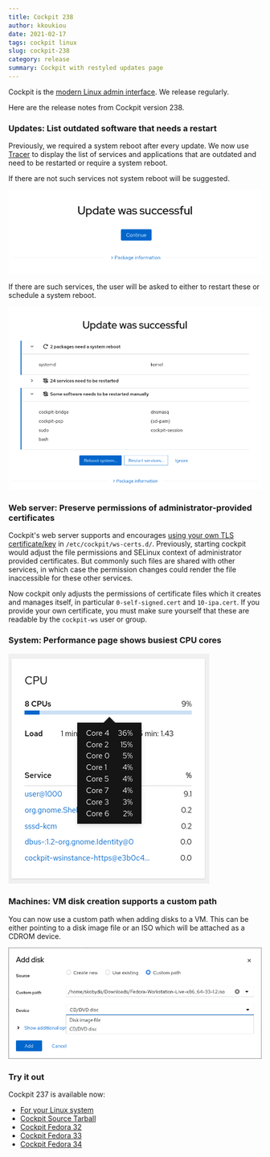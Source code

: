 ```yaml
---
title: Cockpit 238
author: kkoukiou
date: 2021-02-17
tags: cockpit linux
slug: cockpit-238
category: release
summary: Cockpit with restyled updates page
---
```


Cockpit is the [modern Linux admin interface](https://cockpit-project.org/).  We release regularly.

Here are the release notes from Cockpit version 238.

### Updates: List outdated software that needs a restart

Previously, we required a system reboot after every update. We now use [Tracer](http://tracer-package.com/)
to display the list of services and applications that are outdated and need to be restarted or require a system reboot.

If there are not such services not system reboot will be suggested.

![Update no restart](/images/update-no-restart.png)

If there are such services, the user will be asked to either to restart these or schedule a system reboot.

![Update with restart](/images/update-with-restart.png)

### Web server: Preserve permissions of administrator-provided certificates

Cockpit's web server supports and encourages [using your own TLS certificate/key](https://cockpit-project.org/guide/latest/https.html#https-certificates) in `/etc/cockpit/ws-certs.d/`.
Previously, starting cockpit would adjust the file permissions and SELinux context of administrator provided
certificates.  But commonly such files are shared with other services, in which case the permission changes could render
the file inaccessible for these other services.

Now cockpit only adjusts the permissions of certificate files which it creates and manages itself, in particular
`0-self-signed.cert` and `10-ipa.cert`. If you provide your own certificate, you must make sure yourself that these are
readable by the `cockpit-ws` user or group.

### System: Performance page shows busiest CPU cores

![CPU cores metrics](/images/metrics-cores.png)

### Machines: VM disk creation supports a custom path

You can now use a custom path when adding disks to a VM. This can be either pointing
to a disk image file or an ISO which will be attached as a CDROM device.

![Machines](/images/disk-iso.png)

### Try it out

Cockpit 237 is available now:

 * [For your Linux system](https://cockpit-project.org/running.html)
 * [Cockpit Source Tarball](https://github.com/cockpit-project/cockpit/releases/tag/238)
 * [Cockpit Fedora 32](https://bodhi.fedoraproject.org/updates/FEDORA-2021-f98214dae5)
 * [Cockpit Fedora 33](https://bodhi.fedoraproject.org/updates/FEDORA-2021-bf4a30e37d)
 * [Cockpit Fedora 34](https://bodhi.fedoraproject.org/updates/FEDORA-2021-db6f42b9df)
